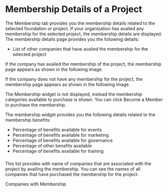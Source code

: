 # Membership Details of a Project

The Membership tab provides you the membership details related to the selected foundation or project. If your organization has availed any membership for the selected project, the membership details are displayed. The membership details page provides you the following details:

* List of other companies that have availed the membership for the selected project

If the company has availed the membership of the project, the membership page appears as shown in the following image.

If the company does not have any membership for the project, the membership page appears as shown in the following image.

The Membership widget is not displayed, instead the membership categories available to purchase is shown. You can click Become a Member to purchase the membership.

The membership widget provides you the following details related to the membership benefits:

* Percentage of benefits available for events
* Percentage of benefits available for marketing
* Percentage of benefits available for governance
* Percentage of other benefits available
* Percentage of benefits available for training

###  <a href="list-of-companies-with-membership-association" id="list-of-companies-with-membership-association"></a>

This list provides with name of companies that are associated with the project by availing the membership. You can see the names of all companies that have purchased the membership for the project.

Companies with Membership
